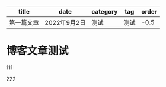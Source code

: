 | title      | date         | category | tag  | order |
| ---------- | ------------ | -------- | ---- | ----- |
| 第一篇文章 | 2022年9月2日 | 测试     | 测试 | -0.5  |

# 博客文章测试

111

222

